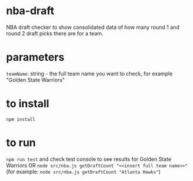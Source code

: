 # nba-draft

NBA draft checker to show consolidated data of how many round 1 and round 2 draft picks there are for a team.

# parameters

`teamName`: string - the full team name you want to check, for example "Golden State Warriors"

# to install

`npm install`

# to run 

`npm run test` and check test console to see results for Golden State Warriors
OR
`node src/nba.js getDraftCount "<<insert full team name>>"` (for example: `node src/nba.js getDraftCount "Atlanta Hawks"`)
